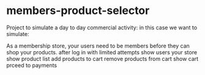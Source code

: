 # members-product-selector

Project to simulate a day to day commercial activity: in this case we want to simulate:


As a membership store, your users need to be members before they can shop your products.
after log in with limited attempts 
show users your store
show product list
add products to cart 
remove products from cart
show cart
prceed to payments